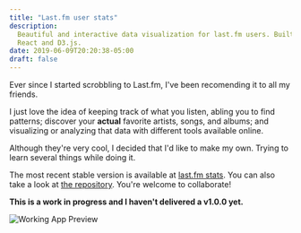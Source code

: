```yaml
---
title: "Last.fm user stats"
description:
  Beautiful and interactive data visualization for last.fm users. Built with
  React and D3.js.
date: 2019-06-09T20:20:38-05:00
draft: false
---
```


Ever since I started scrobbling to Last.fm, I've been recomending it to all my
friends.

I just love the idea of keeping track of what you listen, abling you to find
patterns; discover your **actual** favorite artists, songs, and albums; and
visualizing or analyzing that data with different tools available online.

Although they're very cool, I decided that I'd like to make my own. Trying to
learn several things while doing it.

The most recent stable version is available at [last.fm stats][lastfmstats]. You
can also take a look at [the repository][repository]. You're welcome to
collaborate!

**This is a work in progress and I haven't delivered a v1.0.0 yet.**

![Working App Preview](https://github.com/davidomarf/lastfm/blob/master/img/lastfm-screenshot.png?raw=true)

[repository]: https://github.com/davidomarf/lastfm
[lastfmstats]: https://lastfmstats.herokuapp.com/
